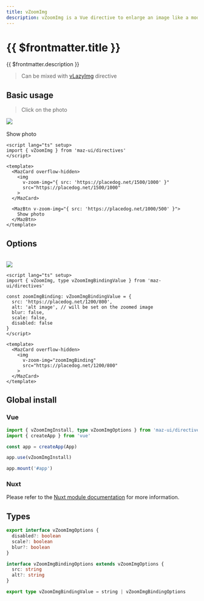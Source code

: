 ```yaml
---
title: vZoomImg
description: vZoomImg is a Vue directive to enlarge an image like a modal on click, if you have several images, you can pass them like a carousel
---
```


# {{ $frontmatter.title }}

{{ $frontmatter.description }}

> Can be mixed with [vLazyImg](./lazy-img.md) directive

## Basic usage

> Click on the photo

<MazCard overflow-hidden>
  <img
    src="https://placedog.net/1500/1000"
    v-zoom-img="{ src: 'https://placedog.net/1500/1000' }"
  />
</MazCard>
<br />
<br />
<MazBtn v-zoom-img="{ src: 'https://placedog.net/1000/500' }">
  Show photo
</MazBtn>

```vue
<script lang="ts" setup>
import { vZoomImg } from 'maz-ui/directives'
</script>

<template>
  <MazCard overflow-hidden>
    <img
      v-zoom-img="{ src: 'https://placedog.net/1500/1000' }"
      src="https://placedog.net/1500/1000"
    >
  </MazCard>

  <MazBtn v-zoom-img="{ src: 'https://placedog.net/1000/500' }">
    Show photo
  </MazBtn>
</template>
```

## Options

<br />

<MazCard overflow-hidden>
  <img
    src="https://placedog.net/1200/800"
    v-zoom-img="zoomImgBinding"
  />
</MazCard>

<script lang="ts" setup>
  import { vZoomImg } from 'maz-ui/src/directives/vZoomImg'

  const zoomImgBinding: vZoomImgBinding = {
    src: 'https://placedog.net/1200/800',
    alt: 'alt image',
    blur: false,
    scale: false,
    disabled: false
  }
</script>

```vue
<script lang="ts" setup>
import { vZoomImg, type vZoomImgBindingValue } from 'maz-ui/directives'

const zoomImgBinding: vZoomImgBindingValue = {
  src: 'https://placedog.net/1200/800',
  alt: 'alt image', // will be set on the zoomed image
  blur: false,
  scale: false,
  disabled: false
}
</script>

<template>
  <MazCard overflow-hidden>
    <img
      v-zoom-img="zoomImgBinding"
      src="https://placedog.net/1200/800"
    >
  </MazCard>
</template>
```

## Global install

### Vue

```typescript
import { vZoomImgInstall, type vZoomImgOptions } from 'maz-ui/directives'
import { createApp } from 'vue'

const app = createApp(App)

app.use(vZoomImgInstall)

app.mount('#app')
```

### Nuxt

Please refer to the [Nuxt module documentation](./../guide/nuxt.md) for more information.

## Types

```ts
export interface vZoomImgOptions {
  disabled?: boolean
  scale?: boolean
  blur?: boolean
}

interface vZoomImgBindingOptions extends vZoomImgOptions {
  src: string
  alt?: string
}

export type vZoomImgBindingValue = string | vZoomImgBindingOptions
```
